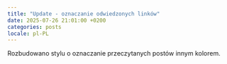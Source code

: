 ```yaml
---
title: "Update - oznaczanie odwiedzonych linków"
date: 2025-07-26 21:01:00 +0200
categories: posts
locale: pl-PL
---
```


Rozbudowano stylu o oznaczanie przeczytanych postów innym kolorem.